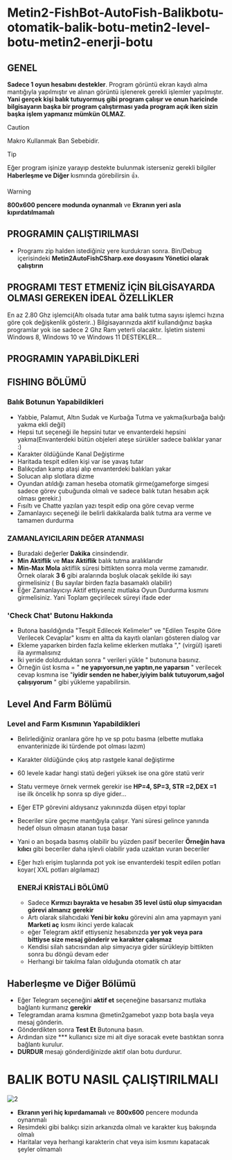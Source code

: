 # Metin2-FishBot-AutoFish-Balikbotu-otomatik-balik-botu-metin2-level-botu-metin2-enerji-botu

## GENEL 

**Sadece 1 oyun hesabını destekler**. Program görüntü ekran kaydı alma mantığıyla yapılmıştır ve alınan görüntü işlenerek gerekli işlemler yapılmıştır. **Yani gerçek kişi balık tutuyormuş gibi program çalışır ve onun haricinde bilgisayarın başka bir program çalıştırması yada program açık iken sizin başka işlem yapmanız mümkün OLMAZ**.

> [!CAUTION]
> Makro Kullanmak Ban Sebebidir.


> [!TIP]
> Eğer program işinize yarayıp destekte bulunmak isterseniz gerekli bilgiler **Haberleşme ve Diğer** kısmında görebilirsin :+1:.


> [!WARNING]
> **800x600 pencere modunda oynanmalı** ve **Ekranın yeri asla kıpırdatılmamalı**



## PROGRAMIN ÇALIŞTIRILMASI
* Programı zip halden istediğiniz yere kurdukran sonra. Bin/Debug içerisindeki **Metin2AutoFishCSharp.exe dosyasını Yönetici olarak çalıştırın**

## PROGRAMI TEST ETMENİZ İÇİN BİLGİSAYARDA OLMASI GEREKEN İDEAL ÖZELLİKLER

En az 2.80 Ghz işlemci(Altı olsada tutar ama balık tutma sayısı işlemci hızına göre çok değişkenlik gösterir..)
Bilgisayarınızda aktif kullandığınız başka programlar yok ise sadece 2 Ghz Ram yeterli olacaktır.
İşletim sistemi Windows 8, Windows 10 ve Windows 11 DESTEKLER...

## PROGRAMIN YAPABİLDİKLERİ

## FISHING BÖLÜMÜ

### Balık Botunun Yapabildikleri

- Yabbie, Palamut, Altın Sudak ve Kurbağa Tutma ve yakma(kurbağa balığı yakma ekli değil)
- Hepsi tut seçeneği ile hepsini tutar ve envanterdeki hepsini yakma(Envanterdeki bütün objeleri ateşe sürükler sadece balıklar yanar :) 
- Karakter öldüğünde Kanal Değiştirme
- Haritada tespit edilen kişi var ise yavaş tutar
- Balıkçıdan kamp ataşi alıp envanterdeki balıkları yakar
- Solucan alıp slotlara dizme
- Oyundan atıldığı zaman heseba otomatik girme(gameforge simgesi sadece görev çubuğunda olmalı ve sadece balık tutan hesabın açık olması gerekir.)
- Fısıltı ve Chatte yazılan yazı tespit edip ona göre cevap verme
- Zamanlayıcı seçeneği ile belirli dakikalarda balık tutma ara verme ve tamamen durdurma

 ### ZAMANLAYICILARIN DEĞER ATANMASI

 - Buradaki değerler **Dakika** cinsindendir.
 - **Min Aktiflik** ve **Max Aktiflik** balık tutma aralıklarıdır
 - **Min-Max Mola** aktiflik süresi bittikten sonra mola verme zamanıdır. Örnek olarak **3 6** gibi aralarında boşluk olacak şekilde iki sayı girmelisiniz ( Bu sayılar birden fazla basamaklı olabilir)
 - Eğer Zamanlayıcıyı Aktif ettiyseniz mutlaka Oyun Durdurma kısmını girmelisiniz. Yani Toplam geçirilecek süreyi ifade eder

   
  ### 'Check Chat' Butonu Hakkında

  - Butona basıldığında "Tespit Edilecek Kelimeler" ve "Edilen Tespite Göre Verilecek Cevaplar" kısmı en altta da kayıtlı olanları gösteren dialog var
  - Ekleme yaparken birden fazla kelime eklerken mutlaka "," (virgül) işareti ila ayırmalısınız
  - İki yeride doldurduktan sonra " verileri yükle " butonuna basınız.
  - Örneğin üst kısma = " **ne yapıyorsun,ne yaptın,ne yaparsın** " verilecek cevap kısmına ise "**iyidir senden ne haber,iyiyim balık tutuyorum,sağol çalışıyorum** " gibi yükleme yapabilirsin.

 ## Level And Farm Bölümü

 ### Level and Farm Kısmının Yapabildikleri

 - Belirlediğiniz oranlara göre hp ve sp potu basma (elbette mutlaka envanterinizde iki türdende pot olması lazım)
 - Karakter öldüğünde çıkış atıp rastgele kanal değiştirme
 - 60 levele kadar hangi statü değeri yüksek ise ona göre statü verir
 - Statu vermeye örnek vermek gerekir ise **HP=4, SP=3, STR =2,DEX =1** ise ilk öncelik hp sonra sp diye gider...
 - Eğer ETP görevini aldıysanız yakınınızda düşen etpyi toplar
 - Beceriler süre geçme mantığıyla çalışır. Yani süresi gelince yanında hedef olsun olmasın atanan tuşa basar
 - Yani o an boşada basmış olabilir bu yüzden pasif beceriler **Örneğin hava kılıcı** gibi beceriler daha işlevli olabilir yada uzaktan vuran beceriler
 - Eğer hızlı erişim tuşlarında pot yok ise envanterdeki tespit edilen potları koyar( XXL potları algılamaz)

   ### ENERJİ KRİSTALİ BÖLÜMÜ

   - Sadece **Kırmızı bayrakta ve hesabın 35 level üstü olup simyacıdan görevi almanız gerekir**
   - Artı olarak silahcıdaki **Yeni bir koku** görevini alın ama yapmayın yani **Marketi aç** kısmı ikinci yerde kalacak
   - eğer Telegram aktif ettiyseniz hesabınızda **yer yok veya para bittiyse size mesaj gönderir ve karakter çalışmaz**
   - Kendisi silah satıcısından alıp simyacıya gider sürükleyip bittikten sonra bu döngü devam eder
   - Herhangi bir takılma falan olduğunda otomatik ch atar
   
## Haberleşme ve Diğer Bölümü

- Eğer Telegram seçeneğini **aktif et** seçeneğine basarsanız mutlaka bağlantı kurmanız **gerekir**
- Telegramdan arama kısmına @metin2gamebot yazıp bota başla veya mesaj gönderin.
- Gönderdikten sonra **Test Et** Butonuna basın.
- Ardından size *** kullanıcı size mi ait diye soracak evete bastıktan sonra bağlantı kurulur.
- **DURDUR** mesajı gönderdiğinizde aktif olan botu durdurur.

# BALIK BOTU NASIL ÇALIŞTIRILMALI

![2](https://github.com/user-attachments/assets/f294a782-112a-4f13-8cf6-e7c4abbae34a)

* **Ekranın yeri hiç kıpırdamamalı** ve **800x600** pencere modunda oynanmalı
* Resimdeki gibi balıkçı sizin arkanızda olmalı ve karakter kuş bakışında olmalı
* Haritalar veya herhangi karakterin chat veya isim kısmını kapatacak şeyler olmamalı
